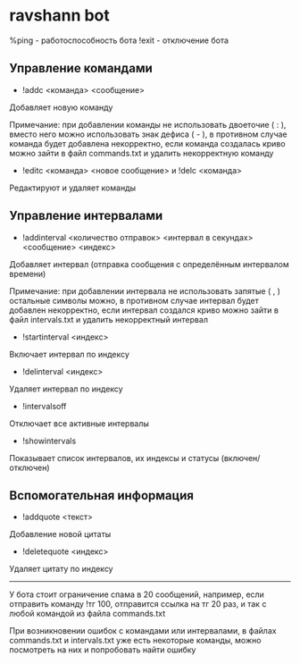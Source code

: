 # ravshann bot

%ping - работоспособность бота
!exit - отключение бота

## Управление командами

* !addc <команда> <сообщение>

Добавляет новую команду 

Примечание: при добавлении команды не использовать двоеточие ( : ), вместо него можно использовать знак дефиса ( - ), в противном случае команда будет добавлена некорректно, если команда создалась криво можно зайти в файл commands.txt и удалить некорректную команду

* !editc <команда> <новое сообщение> и !delc <команда>

Редактируют и удаляет команды

## Управление интервалами

* !addinterval <количество отправок> <интервал в секундах> <сообщение> <индекс>

Добавляет интервал (отправка сообщения с определённым интервалом времени)

Примечание: при добавлении интервала не использовать запятые ( , ) остальные символы можно, в противном случае интервал будет добавлен некорректно, если интервал создался криво можно зайти в файл intervals.txt и удалить некорректный интервал

* !startinterval <индекс>

Включает интервал по индексу

* !delinterval <индекс>

Удаляет интервал по индексу

* !intervalsoff

Отключает все активные интервалы

* !showintervals

Показывает список интервалов, их индексы и статусы (включен/отключен)

## Вспомогательная информация

* !addquote <текст>

Добавление новой цитаты

* !deletequote <индекс>

Удаляет цитату по индексу

---

У бота стоит ограничение спама в 20 сообщений, например, если отправить команду !тг 100, отправится ссылка на тг 20 раз, и так с любой командой из файла commands.txt

При возникновении ошибок с командами или интервалами, в файлах commands.txt и intervals.txt уже есть некоторые команды, можно посмотреть на них и попробовать найти ошибку

